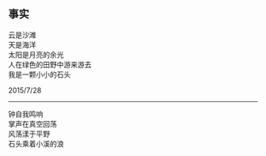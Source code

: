 ## 事实
云是沙滩<br>
天是海洋<br>
太阳是月亮的余光<br>
人在绿色的田野中游来游去<br>
我是一颗小小的石头<br>

2015/7/28<br>

---

钟自我鸣响<br>
掌声在真空回荡<br>
风荡漾于平野<br>
石头乘着小溪的浪<br>
